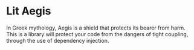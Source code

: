 # Lit Aegis 

In Greek mythology, Aegis is a shield that protects its bearer from harm.
This is a library will protect your code from the dangers of tight coupling,
through the use of dependency injection.